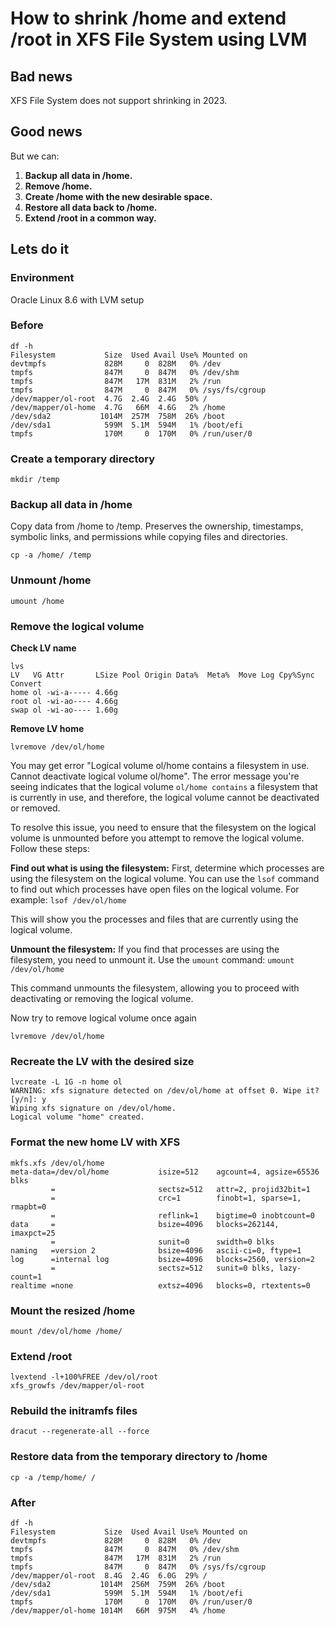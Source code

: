 # How to shrink /home and extend /root in XFS File System using LVM
## Bad news
XFS File System does not support shrinking in 2023.
## Good news
But we can:
1. **Backup all data in /home.**
2. **Remove /home.**
3. **Create /home with the new desirable space.**
4. **Restore all data back to /home.**
5. **Extend /root in a common way.**
## Lets do it
### Environment
Oracle Linux 8.6 with LVM setup
### Before
```
df -h
Filesystem           Size  Used Avail Use% Mounted on
devtmpfs             828M     0  828M   0% /dev
tmpfs                847M     0  847M   0% /dev/shm
tmpfs                847M   17M  831M   2% /run
tmpfs                847M     0  847M   0% /sys/fs/cgroup
/dev/mapper/ol-root  4.7G  2.4G  2.4G  50% /
/dev/mapper/ol-home  4.7G   66M  4.6G   2% /home
/dev/sda2           1014M  257M  758M  26% /boot
/dev/sda1            599M  5.1M  594M   1% /boot/efi
tmpfs                170M     0  170M   0% /run/user/0
```
### Create a temporary directory
`mkdir /temp`
### Backup all data in /home
Copy data from /home to /temp. Preserves the ownership, timestamps, symbolic links, and permissions while copying files and directories.

`cp -a /home/ /temp`
### Unmount /home
`umount /home`
### Remove the logical volume
**Check LV name**
```
lvs
LV   VG Attr       LSize Pool Origin Data%  Meta%  Move Log Cpy%Sync Convert
home ol -wi-a----- 4.66g
root ol -wi-ao---- 4.66g
swap ol -wi-ao---- 1.60g
```

**Remove LV home**

`lvremove /dev/ol/home`

You may get error "Logical volume ol/home contains a filesystem in use. Cannot deactivate logical volume ol/home". The error message you're seeing indicates that the logical volume `ol/home contains` a filesystem that is currently in use, and therefore, the logical volume cannot be deactivated or removed.

To resolve this issue, you need to ensure that the filesystem on the logical volume is unmounted before you attempt to remove the logical volume. Follow these steps:

**Find out what is using the filesystem:** First, determine which processes are using the filesystem on the logical volume. You can use the `lsof` command to find out which processes have open files on the logical volume. For example:
`lsof /dev/ol/home`

This will show you the processes and files that are currently using the logical volume.

**Unmount the filesystem:** If you find that processes are using the filesystem, you need to unmount it. Use the `umount` command:
`umount /dev/ol/home`

This command unmounts the filesystem, allowing you to proceed with deactivating or removing the logical volume.

Now try to remove logical volume once again

`lvremove /dev/ol/home`
### Recreate the LV with the desired size
```
lvcreate -L 1G -n home ol
WARNING: xfs signature detected on /dev/ol/home at offset 0. Wipe it? [y/n]: y
Wiping xfs signature on /dev/ol/home.
Logical volume "home" created.
```

### Format the new home LV with XFS
```
mkfs.xfs /dev/ol/home
meta-data=/dev/ol/home           isize=512    agcount=4, agsize=65536 blks
         =                       sectsz=512   attr=2, projid32bit=1
         =                       crc=1        finobt=1, sparse=1, rmapbt=0
         =                       reflink=1    bigtime=0 inobtcount=0
data     =                       bsize=4096   blocks=262144, imaxpct=25
         =                       sunit=0      swidth=0 blks
naming   =version 2              bsize=4096   ascii-ci=0, ftype=1
log      =internal log           bsize=4096   blocks=2560, version=2
         =                       sectsz=512   sunit=0 blks, lazy-count=1
realtime =none                   extsz=4096   blocks=0, rtextents=0
```

### Mount the resized /home
`mount /dev/ol/home /home/`

### Extend /root
```
lvextend -l+100%FREE /dev/ol/root
xfs_growfs /dev/mapper/ol-root
```

### Rebuild the initramfs files
`dracut --regenerate-all --force`
### Restore data from the temporary directory to /home
`cp -a /temp/home/ /`

### After
```
df -h
Filesystem           Size  Used Avail Use% Mounted on
devtmpfs             828M     0  828M   0% /dev
tmpfs                847M     0  847M   0% /dev/shm
tmpfs                847M   17M  831M   2% /run
tmpfs                847M     0  847M   0% /sys/fs/cgroup
/dev/mapper/ol-root  8.4G  2.4G  6.0G  29% /
/dev/sda2           1014M  256M  759M  26% /boot
/dev/sda1            599M  5.1M  594M   1% /boot/efi
tmpfs                170M     0  170M   0% /run/user/0
/dev/mapper/ol-home 1014M   66M  975M   4% /home
```